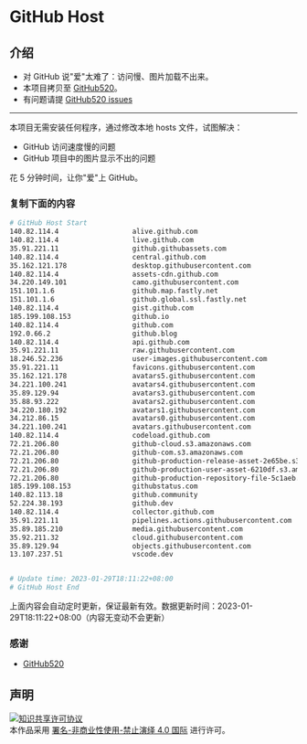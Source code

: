 # GitHub Host
## 介绍
- 对 GitHub 说"爱"太难了：访问慢、图片加载不出来。
- 本项目拷贝至 [GitHub520](https://github.com/521xueweihan/GitHub520)。
- 有问题请提 [GitHub520 issues](https://github.com/521xueweihan/GitHub520/issues/new)

---

本项目无需安装任何程序，通过修改本地 hosts 文件，试图解决：
- GitHub 访问速度慢的问题
- GitHub 项目中的图片显示不出的问题

花 5 分钟时间，让你"爱"上 GitHub。

### 复制下面的内容
```bash
# GitHub Host Start
140.82.114.4                  alive.github.com
140.82.114.4                  live.github.com
35.91.221.11                  github.githubassets.com
140.82.114.4                  central.github.com
35.162.121.178                desktop.githubusercontent.com
140.82.114.4                  assets-cdn.github.com
34.220.149.101                camo.githubusercontent.com
151.101.1.6                   github.map.fastly.net
151.101.1.6                   github.global.ssl.fastly.net
140.82.114.4                  gist.github.com
185.199.108.153               github.io
140.82.114.4                  github.com
192.0.66.2                    github.blog
140.82.114.4                  api.github.com
35.91.221.11                  raw.githubusercontent.com
18.246.52.236                 user-images.githubusercontent.com
35.91.221.11                  favicons.githubusercontent.com
35.162.121.178                avatars5.githubusercontent.com
34.221.100.241                avatars4.githubusercontent.com
35.89.129.94                  avatars3.githubusercontent.com
35.88.93.222                  avatars2.githubusercontent.com
34.220.180.192                avatars1.githubusercontent.com
34.212.86.15                  avatars0.githubusercontent.com
34.221.100.241                avatars.githubusercontent.com
140.82.114.4                  codeload.github.com
72.21.206.80                  github-cloud.s3.amazonaws.com
72.21.206.80                  github-com.s3.amazonaws.com
72.21.206.80                  github-production-release-asset-2e65be.s3.amazonaws.com
72.21.206.80                  github-production-user-asset-6210df.s3.amazonaws.com
72.21.206.80                  github-production-repository-file-5c1aeb.s3.amazonaws.com
185.199.108.153               githubstatus.com
140.82.113.18                 github.community
52.224.38.193                 github.dev
140.82.114.4                  collector.github.com
35.91.221.11                  pipelines.actions.githubusercontent.com
35.89.185.210                 media.githubusercontent.com
35.92.211.32                  cloud.githubusercontent.com
35.89.129.94                  objects.githubusercontent.com
13.107.237.51                 vscode.dev


# Update time: 2023-01-29T18:11:22+08:00
# GitHub Host End

```
上面内容会自动定时更新，保证最新有效。数据更新时间：2023-01-29T18:11:22+08:00（内容无变动不会更新）

### 感谢

- [GitHub520](https://github.com/521xueweihan/GitHub520)

## 声明
<a rel="license" href="https://creativecommons.org/licenses/by-nc-nd/4.0/deed.zh"><img alt="知识共享许可协议" style="border-width: 0" src="https://licensebuttons.net/l/by-nc-nd/4.0/88x31.png"></a><br>本作品采用 <a rel="license" href="https://creativecommons.org/licenses/by-nc-nd/4.0/deed.zh">署名-非商业性使用-禁止演绎 4.0 国际</a> 进行许可。